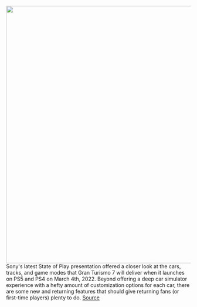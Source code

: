 <img src='https://cdn.vox-cdn.com/thumbor/bF8w03hk67vJd8b2sFgFl3BTeJI=/0x0:3240x2160/1200x0/filters:focal(0x0:3240x2160):no_upscale()/cdn.vox-cdn.com/uploads/chorus_asset/file/23210589/BrandCentral_02.jpg' width='700px' /><br/>
Sony's latest State of Play presentation offered a closer look at the cars, tracks, and game modes that Gran Turismo 7 will deliver when it launches on PS5 and PS4 on March 4th, 2022. Beyond offering a deep car simulator experience with a hefty amount of customization options for each car, there are some new and returning features that should give returning fans (or first-time players) plenty to do.
<a href='https://www.theverge.com/2022/2/2/22911417/gran-turismo-7-modes-multiplayer-graphics-cars-trailer-state-of-play'> Source <a/>